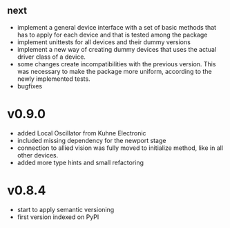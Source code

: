 ## next

- implement a general device interface with a set of basic methods that has to apply for each device and that is tested among the package
- implement unittests for all devices and their dummy versions
- implement a new way of creating dummy devices that uses the actual driver class of a device.
- some changes create incompatibilities with the previous version. This was necessary to make the package more uniform, according to the newly implemented tests.
- bugfixes

# v0.9.0

- added Local Oscillator from Kuhne Electronic
- included missing dependency for the newport stage
- connection to allied vision was fully moved to initialize method, like in all other devices. 
- added more type hints and small refactoring

# v0.8.4

- start to apply semantic versioning
- first version indexed on PyPI
